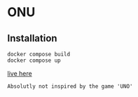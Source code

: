 # ONU

## Installation

```
docker compose build
docker compose up
```

[live here](/onu.alexandrebel.me)

`Absolutly not inspired by the game 'UNO'`
